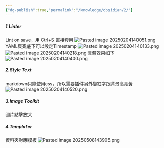 ```yaml
---
{"dg-publish":true,"permalink":"/knowledge/obsidian/2/"}
---
```


##### 1.Linter
Lint on save，用 Ctrl+S 直接套用
![Pasted image 20250204140051.png](/img/user/Assets/Img/Pasted%20image%2020250204140051.png)
YAML頁簽底下可以設定Timestamp
![Pasted image 20250204140133.png](/img/user/Assets/Img/Pasted%20image%2020250204140133.png)
![Pasted image 20250204140218.png](/img/user/Assets/Img/Pasted%20image%2020250204140218.png)
具體效果如下
![Pasted image 20250204140400.png](/img/user/Assets/Img/Pasted%20image%2020250204140400.png)

##### 2.Style Text
markdown只能使用css，所以需要插件另外變紅字跟背景高亮黃
![Pasted image 20250204140520.png](/img/user/Assets/Img/Pasted%20image%2020250204140520.png)

##### 3.Image Toolkit
圖片點擊放大

##### 4.Templater
資料夾對應模板
![Pasted image 20250508143905.png](/img/user/Assets/Img/Pasted/Pasted%20image%2020250508143905.png)